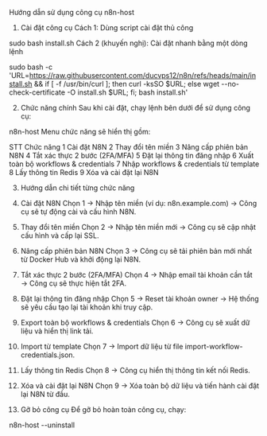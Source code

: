 Hướng dẫn sử dụng công cụ n8n-host
1. Cài đặt công cụ
Cách 1: Dùng script cài đặt thủ công


sudo bash install.sh
Cách 2 (khuyến nghị): Cài đặt nhanh bằng một dòng lệnh

sudo bash -c 'URL=https://raw.githubusercontent.com/ducvps12/n8n/refs/heads/main/install.sh && if [ -f /usr/bin/curl ]; then curl -ksSO $URL; else wget --no-check-certificate -O install.sh $URL; fi; bash install.sh'

2. Chức năng chính
Sau khi cài đặt, chạy lệnh bên dưới để sử dụng công cụ:


n8n-host
Menu chức năng sẽ hiển thị gồm:

STT	Chức năng
1	Cài đặt N8N
2	Thay đổi tên miền
3	Nâng cấp phiên bản N8N
4	Tắt xác thực 2 bước (2FA/MFA)
5	Đặt lại thông tin đăng nhập
6	Xuất toàn bộ workflows & credentials
7	Nhập workflows & credentials từ template
8	Lấy thông tin Redis
9	Xóa và cài đặt lại N8N

3. Hướng dẫn chi tiết từng chức năng
1. Cài đặt N8N
Chọn 1 → Nhập tên miền (ví dụ: n8n.example.com) → Công cụ sẽ tự động cài và cấu hình N8N.

2. Thay đổi tên miền
Chọn 2 → Nhập tên miền mới → Công cụ sẽ cập nhật cấu hình và cấp lại SSL.

3. Nâng cấp phiên bản N8N
Chọn 3 → Công cụ sẽ tải phiên bản mới nhất từ Docker Hub và khởi động lại N8N.

4. Tắt xác thực 2 bước (2FA/MFA)
Chọn 4 → Nhập email tài khoản cần tắt → Công cụ sẽ thực hiện tắt 2FA.

5. Đặt lại thông tin đăng nhập
Chọn 5 → Reset tài khoản owner → Hệ thống sẽ yêu cầu tạo lại tài khoản khi truy cập.

6. Export toàn bộ workflows & credentials
Chọn 6 → Công cụ sẽ xuất dữ liệu và hiển thị link tải.

7. Import từ template
Chọn 7 → Import dữ liệu từ file import-workflow-credentials.json.

8. Lấy thông tin Redis
Chọn 8 → Công cụ hiển thị thông tin kết nối Redis.

9. Xóa và cài đặt lại N8N
Chọn 9 → Xóa toàn bộ dữ liệu và tiến hành cài đặt lại N8N từ đầu.

4. Gỡ bỏ công cụ
Để gỡ bỏ hoàn toàn công cụ, chạy:

n8n-host --uninstall

